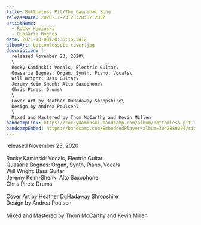 ```yaml
---
title: Bottomless Pit/The Cannibal Song
releaseDate: 2020-11-23T23:28:07.235Z
artistName:
  - Rocky Kaminski
  - Quasaria Bognes
date: 2021-10-08T20:36:16.541Z
albumArt: bottomlesspit-cover.jpg
description: |-
  released November 23, 2020\
  \
  Rocky Kaminski: Vocals, Electric Guitar\
  Quasaria Bognes: Organ, Synth, Piano, Vocals\
  Will Wright: Bass Guitar\
  Jeremy Keim-Shenk: Alto Saxophone\
  Chris Pires: Drums\
  \
  Cover Art by Heather DuHadaway Shropshire\
  Design by Andrea Poulsen\
  \
  Mixed and Mastered by Thom McCarthy and Kevin Millen
bandcampLink: https://rockykaminski.bandcamp.com/album/bottomless-pit-the-cannibal-song
bandcampEmbed: https://bandcamp.com/EmbeddedPlayer/album=3042889294/size=large/bgcol=ffffff/linkcol=0687f5/tracklist=false/transparent=true/
---
```

released November 23, 2020\
\
Rocky Kaminski: Vocals, Electric Guitar\
Quasaria Bognes: Organ, Synth, Piano, Vocals\
Will Wright: Bass Guitar\
Jeremy Keim-Shenk: Alto Saxophone\
Chris Pires: Drums\
\
Cover Art by Heather DuHadaway Shropshire\
Design by Andrea Poulsen\
\
Mixed and Mastered by Thom McCarthy and Kevin Millen